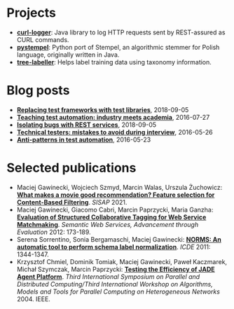# Projects

* [**curl-logger**](https://github.com/dzieciou/curl-logger): Java library to log HTTP requests sent by REST-assured as CURL commands.
* [**pystempel**](https://github.com/dzieciou/pystempel): Python port of Stempel, an algorithmic stemmer for Polish language, originally written in Java.
* [**tree-labeller**](https://github.com/dzieciou/tree-labeller/): Helps label training data using taxonomy information.

# Blog posts

* [**Replacing test frameworks with test libraries**](blog/2018-09-05-architecture.md), 2018-09-05
* [**Teaching test automation: industry meets academia**](blog/2016-07-27-academia.md), 2016-07-27
* [**Isolating bugs with REST services**](blog/2016-06-13-curl-logger.md), 2018-09-05
* [**Technical testers: mistakes to avoid during interview**](blog/2016-05-26-interviews.md), 2016-05-26
* [**Anti-patterns in test automation**](blog/2016-05-23-anti-patterns.md), 2016-05-23

# Selected publications

* Maciej Gawinecki, Wojciech Szmyd, Marcin Walas, Urszula Żuchowicz: [**What makes a movie good recommendation? Feature selection for Content-Based
Filtering**](https://sisap.org/2021/preprints/21_Gawinecki.pdf). _SISAP_ 2021.
* Maciej Gawinecki, Giacomo Cabri, Marcin Paprzycki, Maria Ganzha: [**Evaluation of Structured Collaborative Tagging for Web Service Matchmaking**](https://www.ibspan.waw.pl/~paprzyck/mp/cvr/research/webservices_papers/SWS_springer_2012.pdf). _Semantic Web Services, Advancement through Evaluation_ 2012: 173-189.
* Serena Sorrentino, Sonia Bergamaschi, Maciej Gawinecki: [**NORMS: An automatic tool to perform schema label normalization**](https://ieeexplore.ieee.org/stamp/stamp.jsp?arnumber=5767952&casa_token=FOh7rsCriJwAAAAA:6tJdVngJXn5FLXE0B6udvs06vnD-1VgRwe9HusNVmBTLXbhLf8k7Uo4MZtWP4FEhLLtWBJhdaAA&tag=1). _ICDE_ 2011: 1344-1347.
* Krzysztof Chmiel, Dominik Tomiak, Maciej Gawinecki, Paweł Kaczmarek, Michał Szymczak, Marcin Paprzycki: [**Testing the Efficiency of JADE Agent Platform**](https://www.ibspan.waw.pl/~paprzyck/mp/cvr/research/CORK_2004.pdf). _Third International Symposium on Parallel and Distributed Computing/Third International Workshop on Algorithms, Models and Tools for Parallel Computing on Heterogeneous Networks_ 2004. IEEE.
